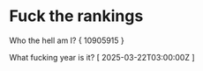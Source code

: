 # Fuck the rankings

Who the hell am I?
{ 10905915 }

What fucking year is it?
[ 2025-03-22T03:00:00Z ]
